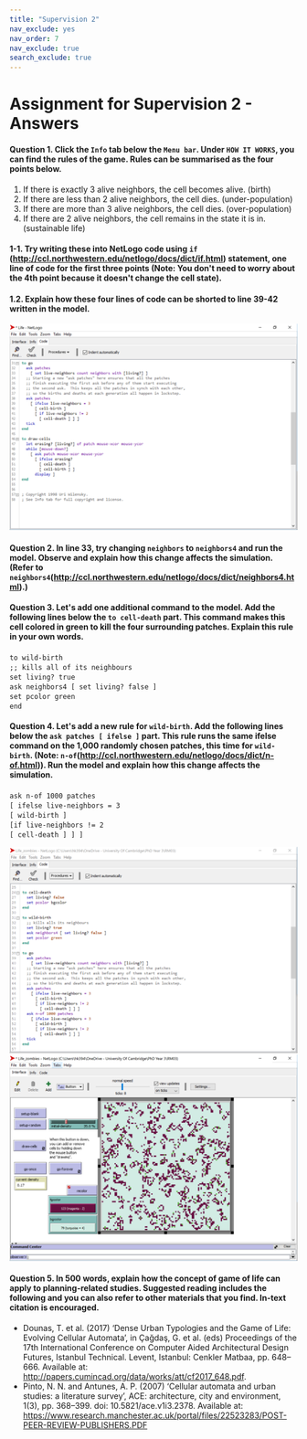 ```yaml
---
title: "Supervision 2"
nav_exclude: yes
nav_order: 7
nav_exclude: true
search_exclude: true
---
```


# Assignment for Supervision 2 - Answers

#### Question 1. Click the `Info` tab below the `Menu bar`. Under `HOW IT WORKS`, you can find the rules of the game. Rules can be summarised as the four points below. 
1. If there is exactly 3 alive neighbors, the cell becomes alive. (birth)
2. If there are less than 2 alive neighbors, the cell dies. (under-population)
3. If there are more than 3 alive neighbors, the cell dies. (over-population)
4. If there are 2 alive neighbors, the cell remains in the state it is in. (sustainable life)
#### 1-1. Try writing these into NetLogo code using `if` (http://ccl.northwestern.edu/netlogo/docs/dict/if.html) statement, one line of code for the first three points (Note: You don't need to worry about the 4th point because it doesn't change the cell state). 

#### 1.2. Explain how these four lines of code can be shorted to line 39-42 written in the model.

![](statics/Sup2_gameoflife3.PNG)

#### Question 2. In line 33, try changing `neighbors` to `neighbors4` and run the model. Observe and explain how this change affects the simulation. (Refer to `neighbors4`(http://ccl.northwestern.edu/netlogo/docs/dict/neighbors4.html).)

#### Question 3. Let's add one additional command to the model. Add the following lines below the `to cell-death` part. This command makes this cell colored in green to kill the four surrounding patches. Explain this rule in your own words.

`to wild-birth`  
  `;; kills all of its neighbours`  
  `set living? true`  
  `ask neighbors4 [ set living? false ]`  
  `set pcolor green`  
`end`

#### Question 4. Let's add a new rule for `wild-birth`. Add the following lines below the `ask patches [ ifelse ]` part. This rule runs the same ifelse command on the 1,000 randomly chosen patches, this time for `wild-birth`. (Note: `n-of`(http://ccl.northwestern.edu/netlogo/docs/dict/n-of.html)). Run the model and explain how this change affects the simulation.

`ask n-of 1000 patches`  
  `[ ifelse live-neighbors = 3`  
    `[ wild-birth ]`  
    `[if live-neighbors != 2`  
      `[ cell-death ] ] ]`
         
![](statics/Sup2_gameoflife4.PNG)
![](statics/Sup2_gameoflife5.PNG)

#### Question 5. In 500 words, explain how the concept of game of life can apply to planning-related studies. Suggested reading includes the following and you can also refer to other materials that you find. In-text citation is encouraged. 
- Dounas, T. et al. (2017) ‘Dense Urban Typologies and the Game of Life: Evolving Cellular Automata’, in Çağdaş, G. et al. (eds) Proceedings of the 17th International Conference on Computer Aided Architectural Design Futures, Istanbul Technical. Levent, Istanbul: Cenkler Matbaa, pp. 648–666. Available at: http://papers.cumincad.org/data/works/att/cf2017_648.pdf.
- Pinto, N. N. and Antunes, A. P. (2007) ‘Cellular automata and urban studies: a literature survey’, ACE: architecture, city and environment, 1(3), pp. 368–399. doi: 10.5821/ace.v1i3.2378. Available at: https://www.research.manchester.ac.uk/portal/files/22523283/POST-PEER-REVIEW-PUBLISHERS.PDF


